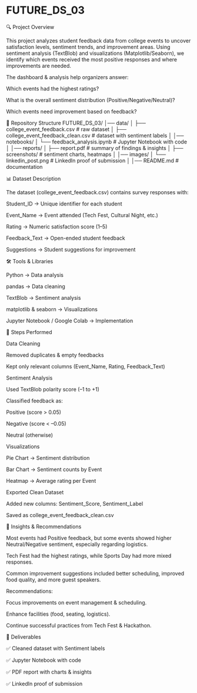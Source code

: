 # FUTURE_DS_03
🔍 Project Overview

This project analyzes student feedback data from college events to uncover satisfaction levels, sentiment trends, and improvement areas. Using sentiment analysis (TextBlob) and visualizations (Matplotlib/Seaborn), we identify which events received the most positive responses and where improvements are needed.

The dashboard & analysis help organizers answer:

Which events had the highest ratings?

What is the overall sentiment distribution (Positive/Negative/Neutral)?

Which events need improvement based on feedback?

📂 Repository Structure
FUTURE_DS_03/
│── data/
│   ├── college_event_feedback.csv         # raw dataset
│   ├── college_event_feedback_clean.csv   # dataset with sentiment labels
│
│── notebooks/
│   └── feedback_analysis.ipynb            # Jupyter Notebook with code
│
│── reports/
│   ├── report.pdf                         # summary of findings & insights
│   ├── screenshots/                       # sentiment charts, heatmaps
│
│── images/
│   └── linkedin_post.png                  # LinkedIn proof of submission
│
│── README.md                              # documentation

📊 Dataset Description

The dataset (college_event_feedback.csv) contains survey responses with:

Student_ID → Unique identifier for each student

Event_Name → Event attended (Tech Fest, Cultural Night, etc.)

Rating → Numeric satisfaction score (1–5)

Feedback_Text → Open-ended student feedback

Suggestions → Student suggestions for improvement

🛠️ Tools & Libraries

Python → Data analysis

pandas → Data cleaning

TextBlob → Sentiment analysis

matplotlib & seaborn → Visualizations

Jupyter Notebook / Google Colab → Implementation

🧮 Steps Performed

Data Cleaning

Removed duplicates & empty feedbacks

Kept only relevant columns (Event_Name, Rating, Feedback_Text)

Sentiment Analysis

Used TextBlob polarity score (–1 to +1)

Classified feedback as:

Positive (score > 0.05)

Negative (score < –0.05)

Neutral (otherwise)

Visualizations

Pie Chart → Sentiment distribution

Bar Chart → Sentiment counts by Event

Heatmap → Average rating per Event

Exported Clean Dataset

Added new columns: Sentiment_Score, Sentiment_Label

Saved as college_event_feedback_clean.csv

📖 Insights & Recommendations

Most events had Positive feedback, but some events showed higher Neutral/Negative sentiment, especially regarding logistics.

Tech Fest had the highest ratings, while Sports Day had more mixed responses.

Common improvement suggestions included better scheduling, improved food quality, and more guest speakers.

Recommendations:

Focus improvements on event management & scheduling.

Enhance facilities (food, seating, logistics).

Continue successful practices from Tech Fest & Hackathon.

🎯 Deliverables

✅ Cleaned dataset with Sentiment labels

✅ Jupyter Notebook with code

✅ PDF report with charts & insights

✅ LinkedIn proof of submission
